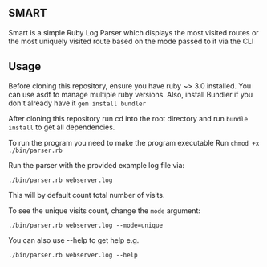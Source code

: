 ## SMART

Smart is a simple Ruby Log Parser which displays the most visited routes or the most uniquely visited route based on the mode passed to it via the CLI
## Usage

Before cloning this repository, ensure you have ruby ~> 3.0 installed. You can use asdf to manage multiple ruby versions.
Also, install Bundler if you don't already have it 
    `gem install bundler`

After cloning this repository run cd into the root directory and run `bundle install` to get all dependencies.

To run the program you need to make the program executable
Run
    `chmod +x ./bin/parser.rb`

Run the parser with the provided example log file via:

    ./bin/parser.rb webserver.log

This will by default count total number of visits. 

To see the unique visits count, change the `mode` argument:

    ./bin/parser.rb webserver.log --mode=unique

You can also use --help to get help e.g.

    ./bin/parser.rb webserver.log --help